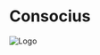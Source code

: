 # Consocius

![Logo](https://user-images.githubusercontent.com/61658458/184622945-84077482-5c2b-4966-bf97-e848bb08ee46.png)
